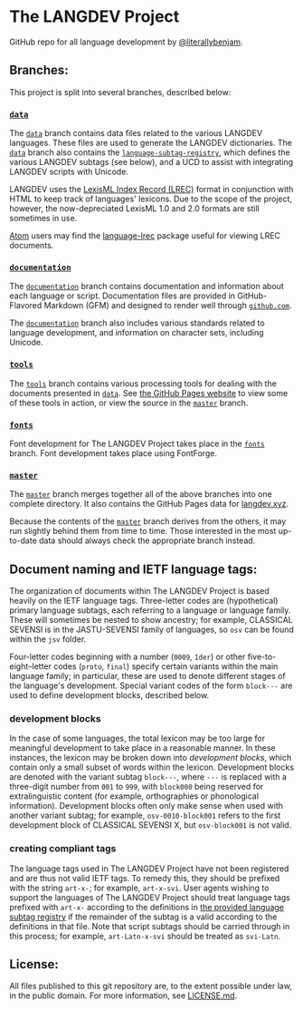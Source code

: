 #  The LANGDEV Project  #

GitHub repo for all language development by [@literallybenjam](https://github.com/literallybenjam).

##  Branches:  ##
This project is split into several branches, described below:

###  [`data`](https://github.com/literallybenjam/langdev/tree/data)  ###

The [`data`](https://github.com/literallybenjam/langdev/tree/data) branch contains data files related to the various LANGDEV languages.
These files are used to generate the LANGDEV dictionaries.
The [`data`](https://github.com/literallybenjam/langdev/tree/data) branch also contains the [`language-subtag-registry`](language-subtag-registry), which defines the various LANGDEV subtags (see below), and a UCD to assist with integrating LANGDEV scripts with Unicode.

LANGDEV uses the [LexisML Index Record (LREC)](documentation/standards/WD/0002.lsdoc) format in conjunction with HTML to keep track of languages' lexicons.
Due to the scope of the project, however, the now-depreciated LexisML 1.0 and 2.0 formats are still sometimes in use.

[Atom](https://atom.io) users may find the [language-lrec](https://atom.io/packages/language-lrec) package useful for viewing LREC documents.

###  [`documentation`](https://github.com/literallybenjam/langdev/tree/documentation)  ###

The [`documentation`](https://github.com/literallybenjam/langdev/tree/documentation) branch contains documentation and information about each language or script.
Documentation files are provided in GitHub-Flavored Markdown (GFM) and designed to render well through [`github.com`](https://github.com).

The [`documentation`](https://github.com/literallybenjam/langdev/tree/documentation) branch also includes various standards related to language development, and information on character sets, including Unicode.

###  [`tools`](https://github.com/literallybenjam/langdev/tree/tools)  ###

The [`tools`](https://github.com/literallybenjam/langdev/tree/tools) branch contains various processing tools for dealing with the documents presented in [`data`](https://github.com/literallybenjam/langdev/tree/data).
See [the GitHub Pages website](http://langdev.xyz/) to view some of these tools in action, or view the source in the [`master`](https://github.com/literallybenjam/langdev/tree/master) branch.

###  [`fonts`](https://github.com/literallybenjam/langdev/tree/fonts)  ###

Font development for The LANGDEV Project takes place in the [`fonts`](https://github.com/literallybenjam/langdev/tree/fonts) branch.
Font development takes place using FontForge.

###  [`master`](https://github.com/literallybenjam/langdev/tree/master)  ###

The [`master`](https://github.com/literallybenjam/langdev/tree/master) branch merges together all of the above branches into one complete directory.
It also contains the GitHub Pages data for [langdev.xyz](http://langdev.xyz/).

Because the contents of the [`master`](https://github.com/literallybenjam/langdev/tree/master) branch derives from the others, it may run slightly behind them from time to time.
Those interested in the most up-to-date data should always check the appropriate branch instead.

##  Document naming and IETF language tags:  ##

The organization of documents within The LANGDEV Project is based heavily on the IETF language tags.
Three-letter codes are (hypothetical) primary language subtags, each referring to a language or language family.
These will sometimes be nested to show ancestry; for example, CLASSICAL SEVENSI is in the JASTU-SEVENSI family of languages, so `osv` can be found within the `jsv` folder.

Four-letter codes beginning with a number (`0009`, `1der`) or other five-to-eight–letter codes (`proto`, `final`) specify certain variants within the main language family; in particular, these are used to denote different stages of the language's development.
Special variant codes of the form `block---` are used to define development blocks, described below.

###  development blocks  ###

In the case of some languages, the total lexicon may be too large for meaningful development to take place in a reasonable manner.
In these instances, the lexicon may be broken down into *development blocks*, which contain only a small subset of words within the lexicon.
Development blocks are denoted with the variant subtag `block---`, where `---` is replaced with a three-digit number from `001` to `999`, with `block000` being reserved for extralinguistic content (for example, orthographies or phonological information).
Development blocks often only make sense when used with another variant subtag; for example, `osv-0010-block001` refers to the first development block of CLASSICAL SEVENSI X, but `osv-block001` is not valid.

###  creating compliant tags  ###

The language tags used in The LANGDEV Project have not been registered and are thus not valid IETF tags.
To remedy this, they should be prefixed with the string `art-x-`; for example, `art-x-svi`.
User agents wishing to support the languages of The LANGDEV Project should treat language tags prefixed with `art-x-` according to the definitions in [the provided language subtag registry](language-subtag-registry) if the remainder of the subtag is a valid according to the definitions in that file.
Note that script subtags should be carried through in this process; for example, `art-Latn-x-svi` should be treated as `svi-Latn`.

##  License:  ##
All files published to this
git repository are, to the extent possible under law, in the public domain.
For more information, see [LICENSE.md](LICENSE.md).
